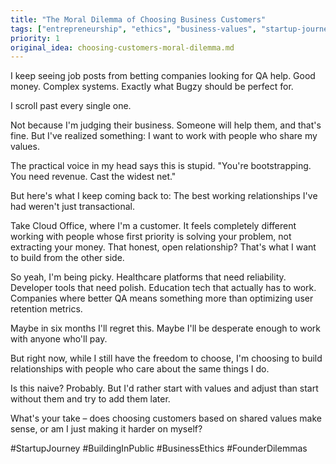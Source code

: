 ```yaml
---
title: "The Moral Dilemma of Choosing Business Customers"
tags: ["entrepreneurship", "ethics", "business-values", "startup-journey"]
priority: 1
original_idea: choosing-customers-moral-dilemma.md
---
```


I keep seeing job posts from betting companies looking for QA help. Good money. Complex systems. Exactly what Bugzy should be perfect for.

I scroll past every single one.

Not because I'm judging their business. Someone will help them, and that's fine. But I've realized something: I want to work with people who share my values.

The practical voice in my head says this is stupid. "You're bootstrapping. You need revenue. Cast the widest net."

But here's what I keep coming back to: The best working relationships I've had weren't just transactional.

Take Cloud Office, where I'm a customer. It feels completely different working with people whose first priority is solving your problem, not extracting your money. That honest, open relationship? That's what I want to build from the other side.

So yeah, I'm being picky. Healthcare platforms that need reliability. Developer tools that need polish. Education tech that actually has to work. Companies where better QA means something more than optimizing user retention metrics.

Maybe in six months I'll regret this. Maybe I'll be desperate enough to work with anyone who'll pay.

But right now, while I still have the freedom to choose, I'm choosing to build relationships with people who care about the same things I do.

Is this naive? Probably. But I'd rather start with values and adjust than start without them and try to add them later.

What's your take – does choosing customers based on shared values make sense, or am I just making it harder on myself?

#StartupJourney #BuildingInPublic #BusinessEthics #FounderDilemmas
